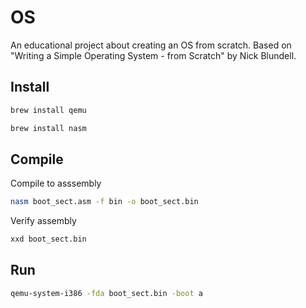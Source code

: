 # OS

An educational project about creating an OS from scratch.
Based on "Writing a Simple Operating System - from Scratch" by Nick Blundell.

## Install

```bash
brew install qemu
```

```bash
brew install nasm
```

## Compile

Compile to asssembly

```bash
nasm boot_sect.asm -f bin -o boot_sect.bin
```

Verify assembly

```bash
xxd boot_sect.bin
```

## Run

```bash
qemu-system-i386 -fda boot_sect.bin -boot a
```
